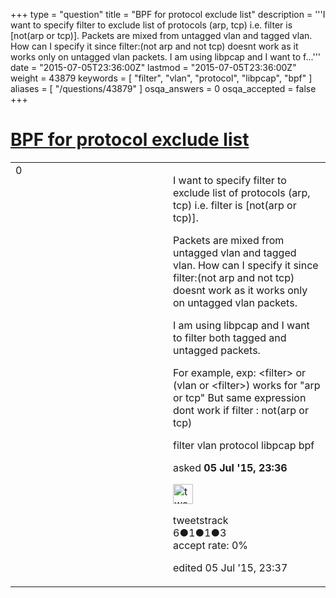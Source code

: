 +++
type = "question"
title = "BPF for protocol exclude list"
description = '''I want to specify filter to exclude list of protocols (arp, tcp) i.e. filter is [not(arp or tcp)].  Packets are mixed from untagged vlan and tagged vlan. How can I specify it since filter:(not arp and not tcp) doesnt work as it works only on untagged vlan packets.  I am using libpcap and I want to f...'''
date = "2015-07-05T23:36:00Z"
lastmod = "2015-07-05T23:36:00Z"
weight = 43879
keywords = [ "filter", "vlan", "protocol", "libpcap", "bpf" ]
aliases = [ "/questions/43879" ]
osqa_answers = 0
osqa_accepted = false
+++

<div class="headNormal">

# [BPF for protocol exclude list](/questions/43879/bpf-for-protocol-exclude-list)

</div>

<div id="main-body">

<div id="askform">

<table id="question-table" style="width:100%;"><colgroup><col style="width: 50%" /><col style="width: 50%" /></colgroup><tbody><tr class="odd"><td style="width: 30px; vertical-align: top"><div class="vote-buttons"><div id="post-43879-score" class="post-score" title="current number of votes">0</div><div id="favorite-count" class="favorite-count"></div></div></td><td><div id="item-right"><div class="question-body"><p>I want to specify filter to exclude list of protocols (arp, tcp) i.e. filter is [not(arp or tcp)].</p><p>Packets are mixed from untagged vlan and tagged vlan. How can I specify it since filter:(not arp and not tcp) doesnt work as it works only on untagged vlan packets.</p><p>I am using libpcap and I want to filter both tagged and untagged packets.</p><p>For example, exp: &lt;filter&gt; or (vlan or &lt;filter&gt;) works for "arp or tcp" But same expression dont work if filter : not(arp or tcp)</p></div><div id="question-tags" class="tags-container tags">filter vlan protocol libpcap bpf</div><div id="question-controls" class="post-controls"></div><div class="post-update-info-container"><div class="post-update-info post-update-info-user"><p>asked <strong>05 Jul '15, 23:36</strong></p><img src="https://secure.gravatar.com/avatar/b3b6ec2ac3eff45ac2ac23dc6f45737f?s=32&amp;d=identicon&amp;r=g" class="gravatar" width="32" height="32" alt="tweetstrack&#39;s gravatar image" /><p>tweetstrack<br />
<span class="score" title="6 reputation points">6</span><span title="1 badges"><span class="badge1">●</span><span class="badgecount">1</span></span><span title="1 badges"><span class="silver">●</span><span class="badgecount">1</span></span><span title="3 badges"><span class="bronze">●</span><span class="badgecount">3</span></span><br />
<span class="accept_rate" title="Rate of the user&#39;s accepted answers">accept rate:</span> <span title="tweetstrack has no accepted answers">0%</span></p></div><div class="post-update-info post-update-info-edited"><p>edited 05 Jul '15, 23:37</p></div></div><div id="comments-container-43879" class="comments-container"></div><div id="comment-tools-43879" class="comment-tools"></div><div class="clear"></div><div id="comment-43879-form-container" class="comment-form-container"></div><div class="clear"></div></div></td></tr></tbody></table>

</div>

</div>

